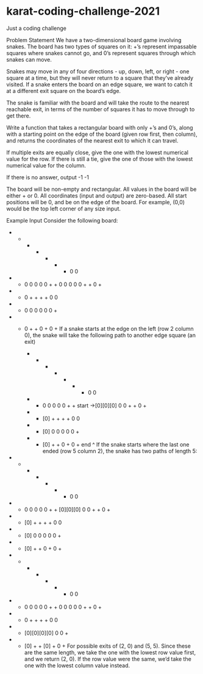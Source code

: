# karat-coding-challenge-2021
Just a coding challenge

Problem Statement
We have a two-dimensional board game involving snakes. The board has two types of squares on it: +’s represent impassable squares where snakes cannot go, and 0’s represent squares through which snakes can move.

Snakes may move in any of four directions - up, down, left, or right - one square at a time, but they will never return to a square that they’ve already visited. If a snake enters the board on an edge square, we want to catch it at a different exit square on the board’s edge.

The snake is familiar with the board and will take the route to the nearest reachable exit, in terms of the number of squares it has to move through to get there.

Write a function that takes a rectangular board with only +’s and 0’s, along with a starting point on the edge of the board (given row first, then column), and returns the coordinates of the nearest exit to which it can travel.

If multiple exits are equally close, give the one with the lowest numerical value for the row. If there is still a tie, give the one of those with the lowest numerical value for the column.

If there is no answer, output -1 -1

The board will be non-empty and rectangular. All values in the board will be either + or 0. All coordinates (input and output) are zero-based. All start positions will be 0, and be on the edge of the board. For example, (0,0) would be the top left corner of any size input.

Example Input
Consider the following board:

  +  +  +  +  +  +  +  0  0
  +  +  0  0  0  0  0  +  +
  0  0  0  0  0  +  +  0  +
  +  +  0  +  +  +  +  0  0
  +  +  0  0  0  0  0  0  +
  +  +  0  +  +  0  +  0  +
If a snake starts at the edge on the left (row 2 column 0), the snake will take the following path to another edge square (an exit)

         +  +  +  +  +  +  +  0  0
         +  +  0  0  0  0  0  +  +
start ->[0][0][0] 0  0  +  +  0  +
         +  + [0] +  +  +  +  0  0
         +  + [0] 0  0  0  0  0  +
         +  + [0] +  +  0  +  0  +
          end  ^
If the snake starts where the last one ended (row 5 column 2), the snake has two paths of length 5:

  +  +  +  +  +  +  +  0  0
  +  +  0  0  0  0  0  +  +
 [0][0][0] 0  0  +  +  0  +
  +  + [0] +  +  +  +  0  0
  +  + [0] 0  0  0  0  0  +
  +  + [0] +  +  0  +  0  +

  +  +  +  +  +  +  +  0  0
  +  +  0  0  0  0  0  +  +
  0  0  0  0  0  +  +  0  +
  +  +  0  +  +  +  +  0  0
  +  + [0][0][0][0] 0  0  +
  +  + [0] +  + [0] +  0  +
For possible exits of (2, 0) and (5, 5). Since these are the same length, we take the one with the lowest row value first, and we return (2, 0). If the row value were the same, we’d take the one with the lowest column value instead.
